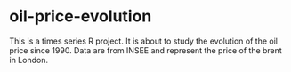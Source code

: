 # oil-price-evolution
This is a times series R project. It is about to study the evolution of the oil price since 1990. Data are from INSEE and represent the price of the brent in London.
